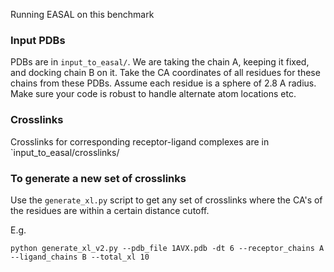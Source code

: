 Running EASAL on this benchmark

### Input PDBs
 PDBs are in  `input_to_easal/`. We are taking the chain A, keeping it fixed, and docking chain B on it.
 Take the CA coordinates of all residues for these chains from these PDBs.
 Assume each residue is a sphere of 2.8 A radius.
 Make sure your code is robust to handle alternate atom locations etc.

### Crosslinks
Crosslinks for corresponding receptor-ligand complexes are in `input_to_easal/crosslinks/

### To generate a new set of crosslinks
Use the `generate_xl.py` script to get any set of crosslinks where the CA's of the residues are within a certain distance cutoff.

E.g.


`python generate_xl_v2.py --pdb_file 1AVX.pdb -dt 6 --receptor_chains A --ligand_chains B --total_xl 10
`
